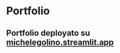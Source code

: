 # Portfolio
<h2>Portfolio deployato su <a href="https://michelegolino.streamlit.app" taget="_blank" title="Clicca qui per andare al portfolio">michelegolino.streamlit.app</a></h2>
